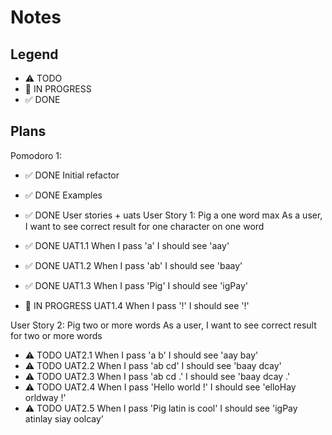 # Notes

## Legend

- ⚠ TODO
- 🚧 IN PROGRESS
- ✅ DONE

## Plans

Pomodoro 1:

- ✅ DONE Initial refactor
- ✅ DONE Examples
- ✅ DONE User stories + uats
  User Story 1: Pig a one word max
  As a user, I want to see correct result for one character on one word

- ✅ DONE UAT1.1 When I pass 'a' I should see 'aay'
- ✅ DONE UAT1.2 When I pass 'ab' I should see 'baay'
- ✅ DONE UAT1.3 When I pass 'Pig' I should see 'igPay'
- 🚧 IN PROGRESS UAT1.4 When I pass '!' I should see '!'

User Story 2: Pig two or more words
As a user, I want to see correct result for two or more words

- ⚠ TODO UAT2.1 When I pass 'a b' I should see 'aay bay'
- ⚠ TODO UAT2.2 When I pass 'ab cd' I should see 'baay dcay'
- ⚠ TODO UAT2.3 When I pass 'ab cd .' I should see 'baay dcay .'
- ⚠ TODO UAT2.4 When I pass 'Hello world !' I should see 'elloHay orldway !'
- ⚠ TODO UAT2.5 When I pass 'Pig latin is cool' I should see 'igPay atinlay siay oolcay'
